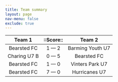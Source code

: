 ```yaml
---
title: Team summary
layout: page
nav-menu: false
exclude: true
---
```




|    Team 1    |  ::Score::  |      Team 2      |
|:------------:|:-----------:|:----------------:|
| Bearsted FC  | 1 &mdash; 2 | Barming Youth U7 |
| Charing U7 B | 0 &mdash; 5 |   Bearsted FC    |
| Bearsted FC  | 1 &mdash; 0 | Vinters Park U7  |
| Bearsted FC  | 7 &mdash; 0 |  Hurricanes U7   |

 <br /><br /><br />